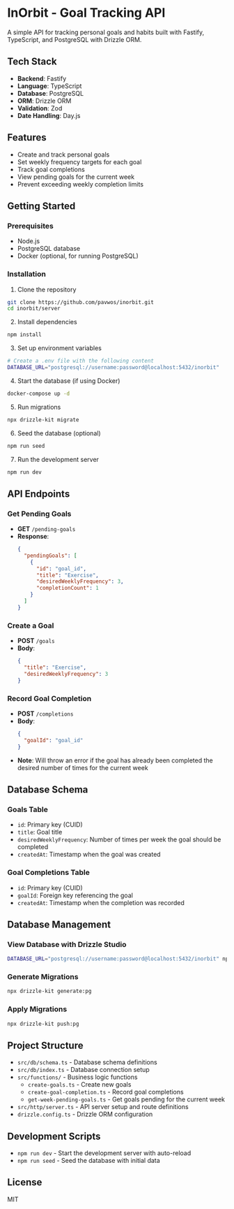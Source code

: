 # InOrbit - Goal Tracking API

A simple API for tracking personal goals and habits built with Fastify, TypeScript, and PostgreSQL with Drizzle ORM.

## Tech Stack

- **Backend**: Fastify
- **Language**: TypeScript
- **Database**: PostgreSQL
- **ORM**: Drizzle ORM
- **Validation**: Zod
- **Date Handling**: Day.js

## Features

- Create and track personal goals
- Set weekly frequency targets for each goal
- Track goal completions
- View pending goals for the current week
- Prevent exceeding weekly completion limits

## Getting Started

### Prerequisites

- Node.js
- PostgreSQL database
- Docker (optional, for running PostgreSQL)

### Installation

1. Clone the repository
```bash
git clone https://github.com/pavwos/inorbit.git
cd inorbit/server
```

2. Install dependencies
```bash
npm install
```

3. Set up environment variables
```bash
# Create a .env file with the following content
DATABASE_URL="postgresql://username:password@localhost:5432/inorbit"
```

4. Start the database (if using Docker)
```bash
docker-compose up -d
```

5. Run migrations
```bash
npx drizzle-kit migrate
```

6. Seed the database (optional)
```bash
npm run seed
```

7. Run the development server
```bash
npm run dev
```

## API Endpoints

### Get Pending Goals
- **GET** `/pending-goals`
- **Response**:
  ```json
  {
    "pendingGoals": [
      {
        "id": "goal_id",
        "title": "Exercise",
        "desiredWeeklyFrequency": 3,
        "completionCount": 1
      }
    ]
  }
  ```

### Create a Goal
- **POST** `/goals`
- **Body**:
  ```json
  {
    "title": "Exercise",
    "desiredWeeklyFrequency": 3
  }
  ```

### Record Goal Completion
- **POST** `/completions`
- **Body**:
  ```json
  {
    "goalId": "goal_id"
  }
  ```
- **Note**: Will throw an error if the goal has already been completed the desired number of times for the current week

## Database Schema

### Goals Table
- `id`: Primary key (CUID)
- `title`: Goal title
- `desiredWeeklyFrequency`: Number of times per week the goal should be completed
- `createdAt`: Timestamp when the goal was created

### Goal Completions Table
- `id`: Primary key (CUID)
- `goalId`: Foreign key referencing the goal
- `createdAt`: Timestamp when the completion was recorded

## Database Management

### View Database with Drizzle Studio
```bash
DATABASE_URL="postgresql://username:password@localhost:5432/inorbit" npx drizzle-kit studio
```

### Generate Migrations
```bash
npx drizzle-kit generate:pg
```

### Apply Migrations
```bash
npx drizzle-kit push:pg
```

## Project Structure

- `src/db/schema.ts` - Database schema definitions
- `src/db/index.ts` - Database connection setup
- `src/functions/` - Business logic functions
  - `create-goals.ts` - Create new goals
  - `create-goal-completion.ts` - Record goal completions
  - `get-week-pending-goals.ts` - Get goals pending for the current week
- `src/http/server.ts` - API server setup and route definitions
- `drizzle.config.ts` - Drizzle ORM configuration

## Development Scripts

- `npm run dev` - Start the development server with auto-reload
- `npm run seed` - Seed the database with initial data

## License

MIT